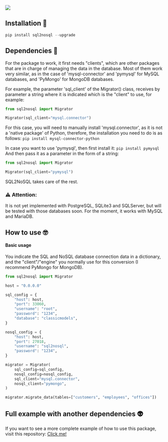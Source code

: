 ![](https://i.ibb.co/VDNZpvZ/logo-transparent.png)

## Installation 💯
```python
pip install sql2nosql --upgrade
```

## Dependencies 📢

For the package to work, it first needs "clients", which are other packages that are in charge of managing the data in the database. Most of them work very similar, as in the case of 'mysql-connector' and 'pymysql' for MySQL databases, and 'PyMongo' for MongoDB databases.

For example, the parameter 'sql_client' of the Migrator() class, receives by parameter a string where it is indicated which is the "client" to use, for example:
```python
from sql2nosql import Migrator

Migrator(sql_client="mysql.connector")
```
For this case, you will need to manually install 'mysql.connector', as it is not a 'native package' of Python, therefore, the installation you need to do is as follows: `pip install mysql-connector-python`

In case you want to use 'pymysql', then first install it: `pip install pymysql`
And then pass it as a parameter in the form of a string:

```python
from sql2nosql import Migrator

Migrator(sql_client="pymysql")
```

SQL2NoSQL takes care of the rest.

### ⚠️ Attention:

It is not yet implemented with PostgreSQL, SQLite3 and SQLServer, but will be tested with those databases soon. For the moment, it works with MySQL and MariaDB.

## How to use 🤓
#### Basic usage
You indicate the SQL and NoSQL database connection data in a dictionary, and the "client"/"engine" you normally use for this conversion (I recommend PyMongo for MongoDB).
```python
from sql2nosql import Migrator

host = "0.0.0.0"

sql_config = {
    "host": host,
    "port": 33060,
    "username": "root",
    "password": "1234",
    "database": "classicmodels",
}

nosql_config = {
    "host": host,
    "port": 27018,
    "username": "sql2nosql",
    "password": "1234",
}

migrator = Migrator(
    sql_config=sql_config,
    nosql_config=nosql_config,
    sql_client="mysql.connector",
    nosql_client="pymongo",
)

migrator.migrate_data(tables=["customers", "employees", "offices"])

```
## Full example with another dependencies 👽

If you want to see a more complete example of how to use this package, visit this repository: [Click me!](https://github.com/facundopadilla/sql2nosql-example "Click me!")
